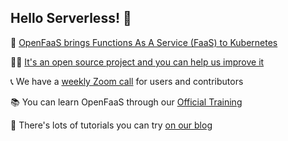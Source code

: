 ## Hello Serverless! 👋

🐳 [OpenFaaS brings Functions As A Service (FaaS) to Kubernetes](https://docs.openfaas.com)

🙋‍♀️ [It's an open source project and you can help us improve it](https://docs.openfaas.com/contributing/get-started/)

📞 We have a [weekly Zoom call](https://github.com/openfaas/faas/issues/1683) for users and contributors

📚 You can learn OpenFaaS through our [Official Training](https://docs.openfaas.com/tutorials/training/)

🍿 There's lots of tutorials you can try [on our blog](https://openfaas.com/blog)
